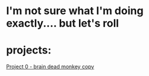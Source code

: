 # I'm not sure what I'm doing exactly.... but let's roll

# projects:

[Project 0 - brain dead monkey copy](https://github.com/Zelfreg/P1/tree/master/First%20one!)